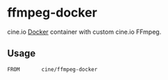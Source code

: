 # ffmpeg-docker

cine.io [Docker](https://docker.com/) container with custom cine.io FFmpeg.

## Usage

```
FROM       cine/ffmpeg-docker
```
